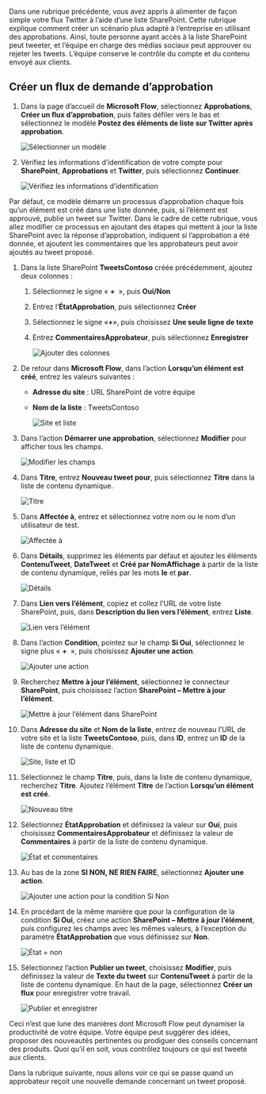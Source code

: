 Dans une rubrique précédente, vous avez appris à alimenter de façon simple votre flux Twitter à l’aide d’une liste SharePoint. Cette rubrique explique comment créer un scénario plus adapté à l’entreprise en utilisant des approbations. Ainsi, toute personne ayant accès à la liste SharePoint peut tweeter, et l’équipe en charge des médias sociaux peut approuver ou rejeter les tweets. L’équipe conserve le contrôle du compte et du contenu envoyé aux clients. 

## <a name="create-an-approval-request-flow"></a>Créer un flux de demande d’approbation
1. Dans la page d’accueil de **Microsoft Flow**, sélectionnez **Approbations**, **Créer un flux d’approbation**, puis faites défiler vers le bas et sélectionnez le modèle **Postez des éléments de liste sur Twitter après approbation**. 
   
    ![Sélectionner un modèle](./media/learning-approval-center/create-approval.png)
2. Vérifiez les informations d’identification de votre compte pour **SharePoint**, **Approbations** et **Twitter**, puis sélectionnez **Continuer**. 
   
    ![Vérifiez les informations d’identification](./media/learning-approval-center/verify-credentials.png)

Par défaut, ce modèle démarre un processus d’approbation chaque fois qu’un élément est créé dans une liste donnée, puis, si l’élément est approuvé, publie un tweet sur Twitter. Dans le cadre de cette rubrique, vous allez modifier ce processus en ajoutant des étapes qui mettent à jour la liste SharePoint avec la réponse d’approbation, indiquent si l’approbation a été donnée, et ajoutent les commentaires que les approbateurs peut avoir ajoutés au tweet proposé. 

1. Dans la liste SharePoint **TweetsContoso** créée précédemment, ajoutez deux colonnes :
   
   1. Sélectionnez le signe « **+**  », puis **Oui/Non**
   2. Entrez l’**ÉtatApprobation**, puis sélectionnez **Créer**
   3. Sélectionnez le signe «**+**», puis choisissez **Une seule ligne de texte**
   4. Entrez **CommentairesApprobateur**, puis sélectionnez **Enregistrer**
      
      ![Ajouter des colonnes](./media/learning-approval-center/new-columns.png)
2. De retour dans **Microsoft Flow**, dans l’action **Lorsqu’un élément est créé**, entrez les valeurs suivantes :
   
   * **Adresse du site** : URL SharePoint de votre équipe
   * **Nom de la liste** : TweetsContoso
     
     ![Site et liste](./media/learning-approval-center/site-address.png)
3. Dans l’action **Démarrer une approbation**, sélectionnez **Modifier** pour afficher tous les champs. 
   
    ![Modifier les champs](./media/learning-approval-center/edit-all-fields.png)
4. Dans **Titre**, entrez **Nouveau tweet pour**, puis sélectionnez **Titre** dans la liste de contenu dynamique. 
   
    ![Titre](./media/learning-approval-center/tweet-title.png)
5. Dans **Affectée à**, entrez et sélectionnez votre nom ou le nom d’un utilisateur de test. 
   
    ![Affectée à](./media/learning-approval-center/tweet-assigned-to.png)
6. Dans **Détails**, supprimez les éléments par défaut et ajoutez les éléments **ContenuTweet**, **DateTweet** et **Créé par NomAffichage** à partir de la liste de contenu dynamique, reliés par les mots **le** et **par**. 
   
    ![Détails](./media/learning-approval-center/tweet-details.png)
7. Dans **Lien vers l’élément**, copiez et collez l’URL de votre liste SharePoint, puis, dans **Description du lien vers l’élément**, entrez **Liste**. 
   
    ![Lien vers l’élément](./media/learning-approval-center/tweet-item-link.png)
8. Dans l’action **Condition**, pointez sur le champ **Si Oui**, sélectionnez le signe plus « **+**  », puis choisissez **Ajouter une action**. 
   
    ![Ajouter une action](./media/learning-approval-center/add-an-action.png)
9. Recherchez **Mettre à jour l’élément**, sélectionnez le connecteur **SharePoint**, puis choisissez l’action **SharePoint – Mettre à jour l’élément**.
   
    ![Mettre à jour l’élément dans SharePoint](./media/learning-approval-center/update-item.png)
10. Dans **Adresse du site** et **Nom de la liste**, entrez de nouveau l’URL de votre site et la liste **TweetsContoso**, puis, dans **ID**, entrez un **ID**  de la liste de contenu dynamique. 
    
     ![Site, liste et ID](./media/learning-approval-center/address-list-id.png)
11. Sélectionnez le champ **Titre**, puis, dans la liste de contenu dynamique, recherchez **Titre**. Ajoutez l’élément **Titre** de l’action **Lorsqu’un élément est créé**. 
    
     ![Nouveau titre](./media/learning-approval-center/add-title.png)
12. Sélectionnez **ÉtatApprobation** et définissez la valeur sur **Oui**, puis choisissez **CommentairesApprobateur** et définissez la valeur de **Commentaires** à partir de la liste de contenu dynamique. 
    
     ![État et commentaires](./media/learning-approval-center/approver-status.png)
13. Au bas de la zone **SI NON, NE RIEN FAIRE**, sélectionnez **Ajouter une action**.
    
     ![Ajouter une action pour la condition Si Non](./media/learning-approval-center/add-a-no-action.png)
14. En procédant de la même manière que pour la configuration de la condition **Si Oui**, créez une action **SharePoint – Mettre à jour l’élément**, puis configurez les champs avec les mêmes valeurs, à l’exception du paramètre **ÉtatApprobation** que vous définissez sur **Non**. 
    
     ![État = non](./media/learning-approval-center/status-no.png)
15. Sélectionnez l’action **Publier un tweet**, choisissez **Modifier**, puis définissez la valeur de **Texte du tweet** sur **ContenuTweet** à partir de la liste de contenu dynamique.  En haut de la page, sélectionnez **Créer un flux** pour enregistrer votre travail. 
    
     ![Publier et enregistrer](./media/learning-approval-center/post-tweet.png)

Ceci n’est que lune des manières dont Microsoft Flow peut dynamiser la productivité de votre équipe. Votre équipe peut suggérer des idées, proposer des nouveautés pertinentes ou prodiguer des conseils concernant des produits. Quoi qu’il en soit, vous contrôlez toujours ce qui est tweeté aux clients.

Dans la rubrique suivante, nous allons voir ce qui se passe quand un approbateur reçoit une nouvelle demande concernant un tweet proposé. 

